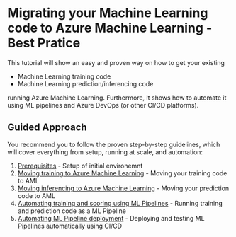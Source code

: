# Migrating your Machine Learning code to Azure Machine Learning - Best Pratice

This tutorial will show an easy and proven way on how to get your existing

* Machine Learning training code
* Machine Learning prediction/inferencing code

running Azure Machine Learning. Furthermore, it shows how to automate it using ML pipelines and Azure DevOps (or other CI/CD platforms).

## Guided Approach

You recommend you to follow the proven step-by-step guidelines, which will cover everything from setup, running at scale, and automation:

1. [Prerequisites](00-prerequisites.md) - Setup of initial environemnt
1. [Moving training to Azure Machine Learning](01-training.md) - Moving your training code to AML
1. [Moving inferencing to Azure Machine Learning](02-inferencing.md) - Moving your prediction code to AML
1. [Automating training and scoring using ML Pipelines](03-pipelines.md) - Running training and prediction code as a ML Pipeline
1. [Automating ML Pipeline deployment](04-automation.md) - Deploying and testing ML Pipelines automatically using CI/CD